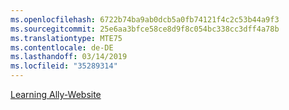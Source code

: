 ```yaml
---
ms.openlocfilehash: 6722b74ba9ab0dcb5a0fb74121f4c2c53b44a9f3
ms.sourcegitcommit: 25e6aa3bfce58ce8d9f8c054bc338cc3dff4a78b
ms.translationtype: MTE75
ms.contentlocale: de-DE
ms.lasthandoff: 03/14/2019
ms.locfileid: "35289314"
---
```

[Learning Ally-Website](http://go.microsoft.com/fwlink/?LinkID=239)